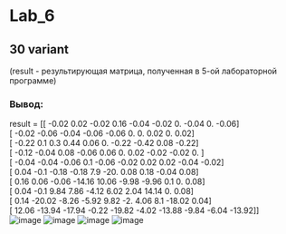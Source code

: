 # Lab_6 
## 30 variant 
 
(result - результирующая матрица, полученная в 5-ой лабораторной программе)  
### Вывод:  
result = [[ -0.02   0.02  -0.02   0.16  -0.04  -0.02   0.    -0.04   0.    -0.06]  
 [ -0.02  -0.06  -0.04  -0.06  -0.06   0.     0.     0.02   0.     0.02]  
 [ -0.22   0.1    0.3    0.44   0.06   0.    -0.22  -0.42   0.08  -0.22]  
 [ -0.12  -0.04   0.08  -0.06   0.06   0.     0.02  -0.02  -0.02   0.  ]  
 [ -0.04  -0.04  -0.06   0.1   -0.06  -0.02   0.02   0.02  -0.04  -0.02]  
 [  0.04  -0.1   -0.18  -0.18   7.9  -20.     0.08   0.18  -0.04   0.08]  
 [  0.16   0.06  -0.06 -14.16  10.06  -9.98  -9.96   0.1    0.     0.08]  
 [  0.04  -0.1    9.84   7.86  -4.12   6.02   2.04  14.14   0.     0.08]  
 [  0.14 -20.02  -8.26  -5.92   9.82  -2.     4.06   8.1  -18.02   0.04]  
 [ 12.06 -13.94 -17.94  -0.22 -19.82  -4.02 -13.88  -9.84  -6.04 -13.92]]  
![image](https://user-images.githubusercontent.com/99432578/170475072-69fd7ffb-ff52-40d4-a737-ca75b06a8bbe.png)
![image](https://user-images.githubusercontent.com/99432578/170475217-6da94d3b-a460-4f93-aad2-94b9901156c9.png)
![image](https://user-images.githubusercontent.com/99432578/170475237-4130f56c-0819-418a-bfc2-841023910276.png)
![image](https://user-images.githubusercontent.com/99432578/170475263-ae1f10c2-a827-44c3-a18b-c25cc7a484f3.png)
 
